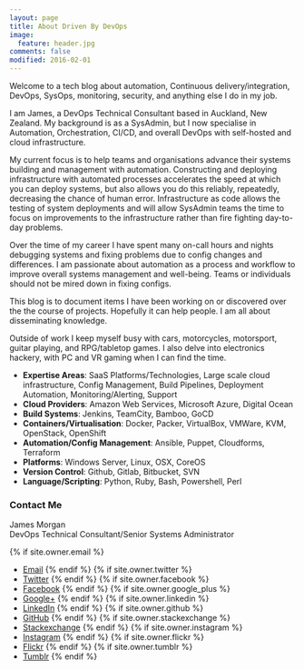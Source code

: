 ```yaml
---
layout: page
title: About Driven By DevOps
image:
  feature: header.jpg
comments: false
modified: 2016-02-01
---
```


Welcome to a tech blog about automation, Continuous delivery/integration, DevOps, SysOps,
monitoring, security, and anything else I do in my job.

I am James, a DevOps Technical Consultant based in Auckland, New Zealand. My background is as
a SysAdmin, but I now specialise in Automation, Orchestration, CI/CD, and overall DevOps with self-hosted and cloud infrastructure.

My current focus is to help teams and organisations advance their systems building and management
with automation. Constructing and deploying infrastructure with automated processes accelerates
the speed at which you can deploy systems, but also allows you do this reliably, repeatedly,
decreasing the chance of human error. Infrastructure as code allows the testing of system deployments and will allow SysAdmin teams the time to focus on improvements to the infrastructure rather than fire fighting day-to-day problems.

Over the time of my career I have spent many on-call hours and nights debugging systems and
fixing problems due to config changes and differences. I am passionate about automation as a
process and workflow to improve overall systems management and well-being. Teams or individuals
should not be mired down in fixing configs.

This blog is to document items I have been working on or discovered over the the course of
projects. Hopefully it can help people. I am all about disseminating knowledge.

Outside of work I keep myself busy with cars, motorcycles, motorsport, guitar playing, and RPG/tabletop games. I also delve into electronics hackery, with PC and VR gaming when I can find the time.

* <b>Expertise Areas</b>: SaaS Platforms/Technologies, Large scale cloud infrastructure, Config Management, Build Pipelines, Deployment Automation, Monitoring/Alerting, Support
* <b>Cloud Providers</b>: Amazon Web Services, Microsoft Azure, Digital Ocean
* <b>Build Systems</b>: Jenkins, TeamCity, Bamboo, GoCD
* <b>Containers/Virtualisation</b>: Docker, Packer, VirtualBox, VMWare, KVM, OpenStack, OpenShift
* <b>Automation/Config Management</b>: Ansible, Puppet, Cloudforms, Terraform
* <b>Platforms</b>: Windows Server, Linux, OSX, CoreOS
* <b>Version Control</b>: Github, Gitlab, Bitbucket, SVN
* <b>Language/Scripting</b>: Python, Ruby, Bash, Powershell, Perl

<h3>Contact Me</h3>
James Morgan<br>
DevOps Technical Consultant/Senior Systems Administrator<br>

{% if site.owner.email %}
* <a href="mailto:{{ site.owner.email }}"><i class="fa fa-fw fa-envelope"></i> Email</a>
{% endif %}
{% if site.owner.twitter %}
* <a href="https://twitter.com/{{ site.owner.twitter }}"><i class="fa fa-fw fa-twitter"></i> Twitter</a>
{% endif %}
{% if site.owner.facebook %}
* <a href="https://facebook.com/{{ site.owner.facebook }}"><i class="fa fa-fw fa-facebook"></i> Facebook</a>
{% endif %}
{% if site.owner.google_plus %}
* <a href="https://google.com/{{ site.owner.google_plus }}"><i class="fa fa-fw fa-google-plus"></i> Google+</a>
{% endif %}
{% if site.owner.linkedin %}
* <a href="https://linkedin.com/in/{{ site.owner.linkedin }}"><i class="fa fa-fw fa-linkedin"></i> LinkedIn</a>
{% endif %}
{% if site.owner.github %}
* <a href="https://github.com/{{ site.owner.github }}"><i class="fa fa-fw fa-github"></i> GitHub</a>
{% endif %}
{% if site.owner.stackexchange %}
* <a href="{{ site.owner.stackexchange }}"><i class="fa fa-fw fa-stack-exchange"></i> Stackexchange</a>
{% endif %}
{% if site.owner.instagram %}
* <a href="https://instagram.com/{{ site.owner.instagram }}"><i class="fa fa-fw fa-instagram"></i> Instagram</a>
{% endif %}
{% if site.owner.flickr %}
* <a href="https://www.flickr.com/photos/{{ site.owner.flickr }}"><i class="fa fa-fw fa-flickr"></i> Flickr</a>
{% endif %}
{% if site.owner.tumblr %}
* <a href="http://{{ site.owner.tumblr }}.tumblr.com"><i class="fa fa-fw fa-tumblr"></i> Tumblr</a>
{% endif %}
